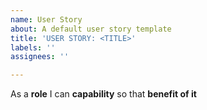 ```yaml
---
name: User Story
about: A default user story template
title: 'USER STORY: <TITLE>'
labels: ''
assignees: ''

---
```


As a **role** I can **capability** so that **benefit of it**
